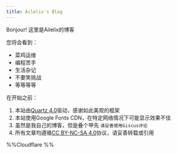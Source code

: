```yaml
---
title: Ailelix's Blog
---
```


Bonjour!
这里是Ailelix的博客

您将会看到：
- 菜鸡运维
- 编程苦手
- 生活杂记
- 不要笑挑战
- 等等等等

在开始之前：
1. 本站由[Quartz 4.0](https://github.com/jackyzha0/quartz)驱动，感谢如此美观的框架
2. 本站使用Google Fonts CDN，在特定网络情况下可能显示效果不佳
3. 虽然是我自己的博客，但是叠个甲先 `请妥善使用Giscus评论`
4. 所有文章均遵循[CC BY-NC-SA 4.0](https://creativecommons.org/licenses/by-nc-sa/4.0/)协议，请妥善转载或引用

%%Cloudflare %%
<!-- Cloudflare Web Analytics -->
<script defer src='https://static.cloudflareinsights.com/beacon.min.js' data-cf-beacon='{"token": "2292a69122384aa2884eec73d6b57e3f"}'></script>
<!-- End Cloudflare Web Analytics -->